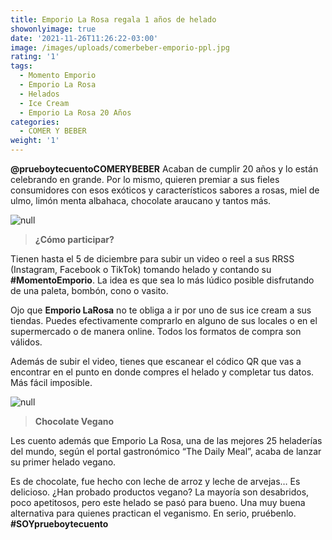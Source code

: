 ```yaml
---
title: Emporio La Rosa regala 1 años de helado
showonlyimage: true
date: '2021-11-26T11:26:22-03:00'
image: /images/uploads/comerbeber-emporio-ppl.jpg
rating: '1'
tags:
  - Momento Emporio
  - Emporio La Rosa
  - Helados
  - Ice Cream
  - Emporio La Rosa 20 Años
categories:
  - COMER Y BEBER
weight: '1'
---
```

**@prueboytecuentoCOMERYBEBER** Acaban de cumplir 20 años y lo están celebrando en grande. Por lo mismo, quieren premiar a sus fieles consumidores con esos exóticos y característicos sabores a rosas, miel de ulmo, limón menta albahaca, chocolate araucano y tantos más.

<!--more-->

![null](/images/uploads/comerbeber-emporio-ppl.jpg)

> **¿Cómo participar?**

Tienen hasta el 5 de diciembre para subir un video o reel a sus RRSS (Instagram, Facebook o TikTok) tomando helado y contando su **\#MomentoEmporio**. La idea es que sea lo más lúdico posible disfrutando de una paleta, bombón, cono o vasito.

Ojo que **Emporio LaRosa** no te obliga a ir por uno de sus ice cream a sus tiendas. Puedes efectivamente comprarlo en alguno de sus locales o en el supermercado o de manera online. Todos los formatos de compra son válidos.

Además de subir el video, tienes que escanear el códico QR que vas a encontrar en el punto en donde compres el helado y completar tus datos. Más fácil imposible.

![null](/images/uploads/comerbeber-emporio2.jpg)

> **Chocolate Vegano**

Les cuento además que Emporio La Rosa, una de las mejores 25 heladerías del mundo, según el portal gastronómico “The Daily Meal”, acaba de lanzar su primer helado vegano.

Es de chocolate, fue hecho con leche de arroz y leche de arvejas… Es delicioso. ¿Han probado productos vegano? La mayoría son desabridos, poco apetitosos, pero este helado se pasó para bueno. Una muy buena alternativa para quienes practican el veganismo. En serio, pruébenlo. **\#SOYprueboytecuento**
